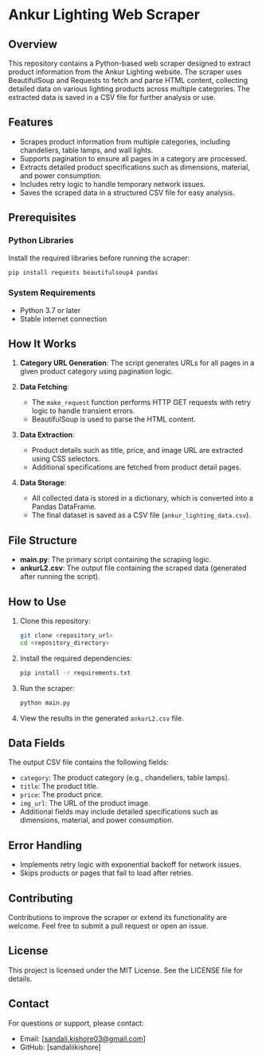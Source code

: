 # Ankur Lighting Web Scraper

## Overview
This repository contains a Python-based web scraper designed to extract product information from the Ankur Lighting website. The scraper uses BeautifulSoup and Requests to fetch and parse HTML content, collecting detailed data on various lighting products across multiple categories. The extracted data is saved in a CSV file for further analysis or use.

## Features
- Scrapes product information from multiple categories, including chandeliers, table lamps, and wall lights.
- Supports pagination to ensure all pages in a category are processed.
- Extracts detailed product specifications such as dimensions, material, and power consumption.
- Includes retry logic to handle temporary network issues.
- Saves the scraped data in a structured CSV file for easy analysis.

## Prerequisites

### Python Libraries
Install the required libraries before running the scraper:

```bash
pip install requests beautifulsoup4 pandas
```

### System Requirements
- Python 3.7 or later
- Stable internet connection

## How It Works

1. **Category URL Generation**:
   The script generates URLs for all pages in a given product category using pagination logic.

2. **Data Fetching**:
   - The `make_request` function performs HTTP GET requests with retry logic to handle transient errors.
   - BeautifulSoup is used to parse the HTML content.

3. **Data Extraction**:
   - Product details such as title, price, and image URL are extracted using CSS selectors.
   - Additional specifications are fetched from product detail pages.

4. **Data Storage**:
   - All collected data is stored in a dictionary, which is converted into a Pandas DataFrame.
   - The final dataset is saved as a CSV file (`ankur_lighting_data.csv`).

## File Structure

- **main.py**: The primary script containing the scraping logic.
- **ankurL2.csv**: The output file containing the scraped data (generated after running the script).

## How to Use

1. Clone this repository:

   ```bash
   git clone <repository_url>
   cd <repository_directory>
   ```

2. Install the required dependencies:

   ```bash
   pip install -r requirements.txt
   ```

3. Run the scraper:

   ```bash
   python main.py
   ```

4. View the results in the generated `ankurL2.csv` file.

## Data Fields

The output CSV file contains the following fields:

- `category`: The product category (e.g., chandeliers, table lamps).
- `title`: The product title.
- `price`: The product price.
- `img_url`: The URL of the product image.
- Additional fields may include detailed specifications such as dimensions, material, and power consumption.

## Error Handling
- Implements retry logic with exponential backoff for network issues.
- Skips products or pages that fail to load after retries.

## Contributing
Contributions to improve the scraper or extend its functionality are welcome. Feel free to submit a pull request or open an issue.

## License
This project is licensed under the MIT License. See the LICENSE file for details.

## Contact
For questions or support, please contact:
- Email: [sandali.kishore03@gmail.com]
- GitHub: [sandaliikishore]

